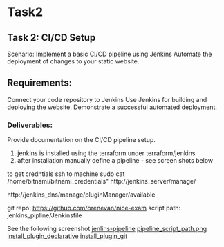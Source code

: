 # Task2

## Task 2: CI/CD Setup

Scenario:
Implement a basic CI/CD pipeline using Jenkins
Automate the deployment of changes to your static website.

## Requirements:

Connect your code repository to Jenkins
Use Jenkins for building and deploying the website.
Demonstrate a successful automated deployment.

### Deliverables:
Provide documentation on the CI/CD pipeline setup.

1. jenkins is installed using the terraform under terraform/jenkins 
2. after installation manually define a pipeline - see screen shots below 

to get credntials ssh to machine sudo cat /home/bitnami/bitnami_credentials"
http://jenkins_server/manage/


http://jenkins_dns/manage/pluginManager/available

git repo: https://github.com/orenevan/nice-exam
script path:  jenkins_pipline/Jenkinsfile

See the following screenshot 
[jenlins-pipeline](screenshots/pipeline_configuration.png)
[pipeline_script_path.png](screenshots/script_path.png)
[install_plugin_declarative](screenshots/install_plugin_declarative.png) 
[install_plugin_git](screenshots/install_plugin_git.png)

